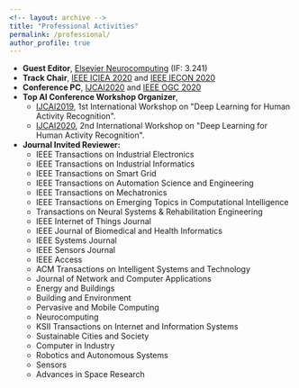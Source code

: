 ```yaml
---
<!-- layout: archive -->
title: "Professional Activities"
permalink: /professional/
author_profile: true
---
```

* **Guest Editor**, [Elsevier Neurocomputing](https://www.journals.elsevier.com/neurocomputing) (IF: 3.241)
* **Track Chair**, [IEEE ICIEA 2020](http://www.ieeeiciea.org/2020/) and [IEEE IECON 2020](https://www.iecon2020.org/)
* **Conference PC**, [IJCAI2020](https://ijcai20.org/) and [IEEE OGC 2020](http://www.ipsogc.org/)
* **Top AI Conference Workshop Organizer**, 
  * [IJCAI2019](https://ijcai19.org/), 1st International Workshop on "Deep Learning for Human Activity Recognition".
  * [IJCAI2020](https://ijcai20.org/), 2nd International Workshop on "Deep Learning for Human Activity Recognition".
* **Journal Invited Reviewer:**
  * IEEE Transactions on Industrial Electronics
  * IEEE Transactions on Industrial Informatics
  * IEEE Transactions on Smart Grid
  * IEEE Transactions on Automation Science and Engineering
  * IEEE Transactions on Mechatronics
  * IEEE Transactions on Emerging Topics in Computational Intelligence
  * Transactions on Neural Systems & Rehabilitation Engineering 
  * IEEE Internet of Things Journal
  * IEEE Journal of Biomedical and Health Informatics
  * IEEE Systems Journal
  * IEEE Sensors Journal
  * IEEE Access
  * ACM Transactions on Intelligent Systems and Technology
  * Journal of Network and Computer Applications
  * Energy and Buildings
  * Building and Environment
  * Pervasive and Mobile Computing
  * Neurocomputing
  * KSII Transactions on Internet and Information Systems
  * Sustainable Cities and Society
  * Computer in Industry
  * Robotics and Autonomous Systems
  * Sensors
  * Advances in Space Research
 

